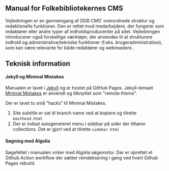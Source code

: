 ## Manual for Folkebibliotekernes CMS

Vejledningen er en gennemgang af DDB CMS’ overordnede struktur og redaktionelle funktioner. Den er rettet mod medarbejdere, der fungerer som redaktører eller andre typer af indholdsproducenter på sitet. Vejledningen introducerer også forskellige værktøjer, der anvendes til at strukturere indhold og administrative/tekniske funktioner (f.eks. brugeradministration), som kan være relevante for både redaktører og webmastere..

## Teknisk information

#### Jekyll og Minimal Mistakes

Manualen er lavet i [Jekyll](https://jekyllrb.com/) og er hostet på GitHub Pages. Jekyll-temaet [Minimal Mistakes](https://mmistakes.github.io/minimal-mistakes/) er anvendt og tilknyttet som "remote theme".

Der er lavet to små "hacks" til Minimal Mistakes. 

1.  Site subtitle er sat til branch name ved at kopiere og tilrette `masthead.html`
2.  Der er indsat autogenereret menu i sidebar på sider der tilhører collections. Det er gjort ved at tilrette `sidebar.html`

#### Søgning med Algolia

Søgefeltet i manualen virker med Algolia søgemotor. Der er oprettet et Github Action workflow der sætter reindeksering i gang ved hvert Github Pages rebuild.
